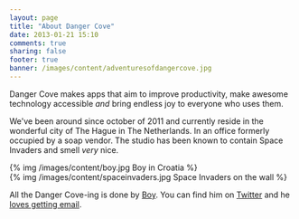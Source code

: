 ```yaml
---
layout: page
title: "About Danger Cove"
date: 2013-01-21 15:10
comments: true
sharing: false
footer: true
banner: /images/content/adventuresofdangercove.jpg
---
```


Danger Cove makes apps that aim to improve productivity, make awesome technology accessible _and_ bring endless joy to everyone who uses them.

We've been around since october of 2011 and currently reside in the wonderful city of The Hague in The Netherlands. In an office formerly occupied by a soap vendor. The studio has been known to contain Space Invaders and smell _very_ nice.

<div class="row">
  <div class="span4">
    <div class="thumbnail">
    {% img /images/content/boy.jpg Boy in Croatia %}
    </div>
  </div>
  <div class="span4">
    <div class="thumbnail">
    {% img /images/content/spaceinvaders.jpg Space Invaders on the wall %}
    </div>
  </div>
</div>

All the Danger Cove-ing is done by [Boy](http://boyvanamstel.nl). You can find him on [Twitter](http://twitter.com/boyvanamstel) and he [loves getting email](mailto:ahoy@dangercove.com).
